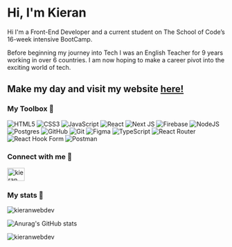 # Hi, I'm Kieran 

Hi I'm a Front-End Developer and a current student on The School of Code’s 16-week intensive BootCamp. 

Before beginning my journey into Tech I was an English Teacher for 9 years working in over 6 countries. I am now hoping to make a career pivot into the exciting world of tech.

## Make my day and visit my website <a href="https://kieran-gill-portfolio.netlify.app/" target="_blank" rel="noreferrer">here!</a>

<!-- ### About me

- I began coding during the COVID lockdown and quickly fell in love with it after I managed to center my first div. Since then I have been on an exciting learning journey full of exhilarating peaks and character-building troughs (cant't have one without the other). I am proud of my resilience, grit and determination. I always show up and put in my best effort every day. I understand that consistency is key, as two or three baby steps each day will soon add up to giant gains over time. 

- I work well in a team and I feel that a lot of the skills I have learned during my teaching career are relevant to working in a tech team. I can create a warm, supportive and friendly atmosphere to work, learn and play in. 

- During my time at the School of Code I have really loved the joys of sharing the wins and small triumphs with my teams and coding partners, as well as supporting each other during the inevitable roadblocks. 

- My hobbies include running, resistance training, reading, gaming and playing fetch with my favourite canine, Dori. I enjoy travelling and exploring new worlds, but to be honest, as I get deeper into my thirties, my perfect evening simply involves lounging on a sofa whilst watching a good movie with my girlfriend. -->


<!-- You can reach me on linkedIn through the link below:
https://www.linkedin.com/in/kieran-gill-b98b38229/ -->

<!-- 
<h3 align="center">A passionate frontend developer from India</h3> -->

### My Toolbox 🧰

![HTML5](https://img.shields.io/badge/html5-%23E34F26.svg?style=for-the-badge&logo=html5&logoColor=white)  ![CSS3](https://img.shields.io/badge/css3-%231572B6.svg?style=for-the-badge&logo=css3&logoColor=white)  ![JavaScript](https://img.shields.io/badge/javascript-%23323330.svg?style=for-the-badge&logo=javascript&logoColor=%23F7DF1E)  ![React](https://img.shields.io/badge/react-%2320232a.svg?style=for-the-badge&logo=react&logoColor=%2361DAFB)  ![Next JS](https://img.shields.io/badge/Next-black?style=for-the-badge&logo=next.js&logoColor=white) ![Firebase](https://img.shields.io/badge/firebase-%23039BE5.svg?style=for-the-badge&logo=firebase)  ![NodeJS](https://img.shields.io/badge/node.js-6DA55F?style=for-the-badge&logo=node.js&logoColor=white)  ![Postgres](https://img.shields.io/badge/postgres-%23316192.svg?style=for-the-badge&logo=postgresql&logoColor=white)  ![GitHub](https://img.shields.io/badge/github-%23121011.svg?style=for-the-badge&logo=github&logoColor=white) 	![Git](https://img.shields.io/badge/git-%23F05033.svg?style=for-the-badge&logo=git&logoColor=white)	 ![Figma](https://img.shields.io/badge/figma-%23F24E1E.svg?style=for-the-badge&logo=figma&logoColor=white)  ![TypeScript](https://img.shields.io/badge/typescript-%23007ACC.svg?style=for-the-badge&logo=typescript&logoColor=white)  ![React Router](https://img.shields.io/badge/React_Router-CA4245?style=for-the-badge&logo=react-router&logoColor=white)  ![React Hook Form](https://img.shields.io/badge/React%20Hook%20Form-%23EC5990.svg?style=for-the-badge&logo=reacthookform&logoColor=white)  ![Postman](https://img.shields.io/badge/Postman-FF6C37?style=for-the-badge&logo=postman&logoColor=white)

### Connect with me 🤝

<a href="https://linkedin.com/in/kieran-gill" target="blank"><img align="center" src="https://raw.githubusercontent.com/rahuldkjain/github-profile-readme-generator/master/src/images/icons/Social/linked-in-alt.svg" alt="kieran gill" height="30" width="40" /></a>


### My stats 📝

<p><img align="center" src="https://github-readme-streak-stats.herokuapp.com/?user=kieranwebdev&show_icons=true&theme=radical" alt="kieranwebdev" /></p>

![Anurag's GitHub stats](https://github-readme-stats.vercel.app/api?username=KieranWebDev&show_icons=true&theme=radical)
<p align="left"> <img src="https://komarev.com/ghpvc/?username=kieranwebdev&label=Profile%20views&color=0e75b6&style=flat" alt="kieranwebdev" /> </p>



<!-- <p><img align="center" src="https://github-readme-stats.vercel.app/api/top-langs?username=kieranwebdev&show_icons=true&locale=en&layout=compact" alt="kieranwebdev" /></p> -->





<!-- [![Anurag's GitHub stats](https://github-readme-stats.vercel.app/api?username=KieranWebDev)](https://github.com/anuraghazra/github-readme-stats) -->




<!-- **KieranWebDev/KieranWebDev** is a ✨ _special_ ✨ repository because its `README.md` (this file) appears on your GitHub profile.

Here are some ideas to get you started:

- 🔭 I’m currently working on ...
- 🌱 I’m currently learning ...
- 👯 I’m looking to collaborate on ...
- 🤔 I’m looking for help with ...
- 💬 Ask me about ...
- 📫 How to reach me: ...
- 😄 Pronouns: ...
- ⚡ Fun fact: ...
-->

